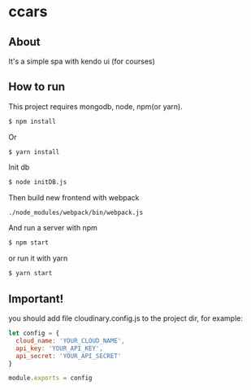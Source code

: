 # ccars

## About

It's a simple spa with kendo ui (for courses)

## How to run

This project requires mongodb, node, npm(or yarn).

```sh
$ npm install
```

Or

```
$ yarn install
```
Init db

```sh
$ node initDB.js
```

Then build new frontend with webpack

```sh
./node_modules/webpack/bin/webpack.js
```

And run a server with npm

```sh
$ npm start
```

or run it with yarn

```sh
$ yarn start
```


## Important!

you should add file cloudinary.config.js to the project dir, for example:

```js
let config = {
  cloud_name: 'YOUR_CLOUD_NAME',
  api_key: 'YOUR_API_KEY',
  api_secret: 'YOUR_API_SECRET'
}

module.exports = config
```
